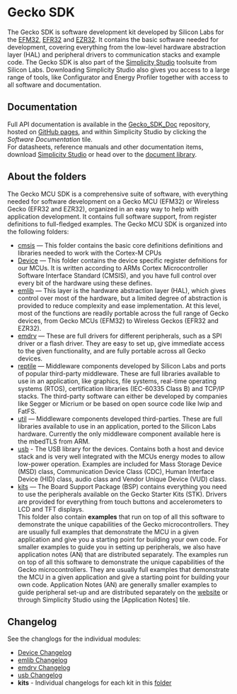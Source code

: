 Gecko SDK
=========

The Gecko SDK is software development kit developed by Silicon Labs for the [EFM32](http://www.silabs.com/products/mcu/32-bit/Pages/32-bit-microcontrollers.aspx), [EFR32](https://www.silabs.com/products/wireless/Pages/wireless-gecko-iot-connectivity-portfolio.aspx) and [EZR32](http://www.silabs.com/products/wireless/proprietary/Pages/proprietary-wireless-protocols.aspx). It contains the basic software needed for development, covering everything from the low-level hardware abstraction layer (HAL) and peripheral drivers to communication stacks and example code.
The Gecko SDK is also part of the [Simplicity Studio](http://www.silabs.com/simplicity) toolsuite from Silicon Labs. Downloading Simplicity Studio also gives you access to a large range of tools, like Configurator and Energy Profiler together with access to all software and documentation.

Documentation
-------------

Full API documentation is available in the [Gecko_SDK_Doc](https://github.com/SiliconLabs/Gecko_SDK_Doc) repository, hosted on [GitHub pages](http://siliconlabs.github.io/Gecko_SDK_Doc/), and within Simplicity Studio by clicking the *Software Documentation* tile.  
For datasheets, reference manuals and other documentation items, download [Simplicity Studio](http://www.silabs.com/simplicity) or head over to the [document library](http://www.silabs.com/support/pages/document-library.aspx?p=MCUs--32-bit).

About the folders
-----------------

The Gecko MCU SDK is a comprehensive suite of software, with everything needed for software development on a Gecko MCU (EFM32) or Wireless Gecko (EFR32 and EZR32), organized in an easy way to help with application development. It contains full software support, from register definitions to full-fledged examples.
The Gecko MCU SDK is organized into the following folders:
* [cmsis](cmsis) — This folder contains the basic core definitions definitions and libraries needed to work with the Cortex-M CPUs
* [Device](Device) — This folder contains the device specific register defnitions for our MCUs. It is written according to ARMs Cortex Microcontroller Software Interface Standard (CMSIS), and you have full control over every bit of the hardware using these defines.
* [emlib](emlib) — This layer is the hardware abstraction layer (HAL), which gives control over most of the hardware, but a limited degree of abstraction is provided to reduce complexity and ease implementation. At this level, most of the functions are readily portable across the full range of Gecko devices, from Gecko MCUs (EFM32) to Wireless Geckos (EFR32 and EZR32).
* [emdrv](emdrv) — These are full drivers for different peripherals, such as a SPI driver or a flash driver. They are easy to set up, give immediate access to the given functionality, and are fully portable across all Gecko devices.
* [reptile](reptile) — Middleware components developed by Silicon Labs and ports of popular third-party middleware. These are full libraries available to use in an application, like graphics, file systems, real-time operating systems (RTOS), certification libraries (IEC-60335 Class B) and TCP/IP stacks. The third-party software can either be developed by companies like Segger or Micrium or be based on open source code like lwip and FatFS.
* [util](util) — Middleware components developed third-parties. These are full libraries available to use in an application, ported to the Silicon Labs hardware. Currently the only middleware component available here is the mbedTLS from ARM.
* [usb](usb) - The USB library for the devices. Contains both a host and device stack and is very well integrated with the MCUs energy modes to allow low-power operation. Examples are included for Mass Storage Device (MSD) class, Communication Device Class (CDC), Human Interface Device (HID) class, audio class and Vendor Unique Device (VUD) class.
* [kits](kits) — The Board Support Package (BSP) contains everything you need to use the peripherals available on the Gecko Starter Kits (STK). Drivers are provided for everything from touch buttons and accelerometers to LCD and TFT displays.  
This folder also contain **examples** that run on top of all this software to demonstrate the unique capabilities of the Gecko microcontrollers. They are usually full examples that demonstrate the MCU in a given application and give you a starting point for building your own code. For smaller examples to guide you in setting up peripherals, we also have application notes (AN) that are distributed separately. The examples run on top of all this software to demonstrate the unique capabilities of the Gecko microcontrollers. They are usually full examples that demonstrate the MCU in a given application and give a starting point for building your own code. Application Notes (AN) are generally smaller examples to guide peripheral set-up and are distributed separately on the [website](www.silabs.com/32bit-appnotes) or through Simplicity Studio using the [Application Notes] tile.

Changelog
---------
See the changlogs for the individual modules:
* [Device Changelog](Device/Changes-Device.txt)
* [emlib Changelog](emlib/Changes_emlib.txt)
* [emdrv Changelog](emdrv/Changes-emdrv.txt)
* [usb Changelog](usb/Changes_usb.txt)
* **kits** - Individual changelogs for each kit in this [folder](kits)
